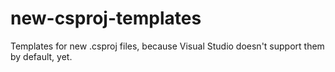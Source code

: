# new-csproj-templates
Templates for new .csproj files, because Visual Studio doesn't support them by default, yet.

